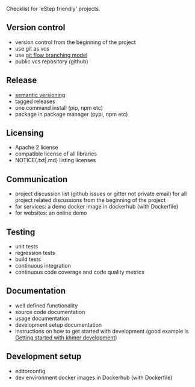Checklist for 'eStep friendly' projects.

## Version control

- version control from the beginning of the project
- use git as vcs
- use [git flow branching model](https://www.atlassian.com/git/tutorials/comparing-workflows/gitflow-workflow)
- public vcs repository (github)

## Release

- [semantic versioning](http://semver.org/)
- tagged releases
- one command install (pip, npm etc)
- package in package manager (pypi, npm etc)

## Licensing

- Apache 2 license
- compatible license of all libraries
- NOTICE(.txt|.md) listing licenses

## Communication

- project discussion list (github issues or gitter not private email) for all project related discussions from the beginning of the project
- for services: a demo docker image in dockerhub (with Dockerfile)
- for websites: an online demo

## Testing

- unit tests
- regression tests
- build tests
- continuous integration
- continuous code coverage and code quality metrics

## Documentation

- well defined functionality
- source code documentation
- usage documentation
- development setup documentation
- instructions on how to get started with development (good example is [Getting started with khmer development](http://khmer.readthedocs.org/en/latest/dev/getting-started.html))

## Development setup

- editorconfig
- dev environment docker images in Dockerhub (with Dockerfile)
